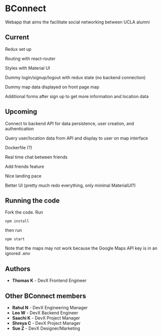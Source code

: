 # BConnect

Webapp that aims the facilitate social networking between UCLA alumni 


## Current

Redux set up

Routing with react-router

Styles with Material UI

Dummy login/signup/logout with redux state (no backend connection)

Dummy map data displayed on front page map

Additional forms after sign up to get more information and location data

## Upcoming

Connect to backend API for data persistence, user creation, and authentication

Query user/location data from API and display to user on map interface

Dockerfile  (?)

Real time chat between friends

Add friends feature

Nice landing pace

Better UI (pretty much redo everything, only minimal MaterialUI?)

## Running the code

Fork the code. Run 
```
npm install
```
then run
```
npm start
```
Note that the maps may not work because the Google Maps API key is in an ignored .env




## Authors

* **Thomas K** - DevX Frontend Engineer 

## Other BConnect members

* **Rahul N** - DevX Engineering Manager
* **Leo W** - DevX Backend Engineer 
* **Saachi K** - DevX Project Manager 
* **Shreya C** - DevX Project Manager 
* **Sue Z** - DevX Designer/Marketing 

